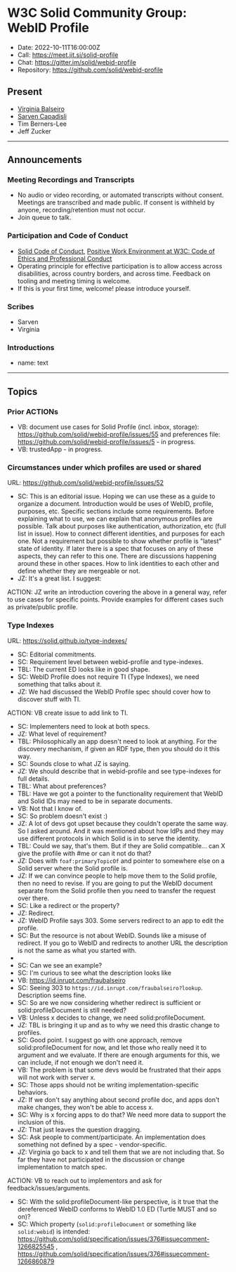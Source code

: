 # W3C Solid Community Group: WebID Profile

* Date: 2022-10-11T16:00:00Z
* Call: https://meet.jit.si/solid-profile
* Chat: https://gitter.im/solid/webid-profile
* Repository: https://github.com/solid/webid-profile

## Present

* [Virginia Balseiro](https://virginiabalseiro.com/#me)
* [Sarven Capadisli](https://csarven.ca/#i)
* Tim Berners-Lee
* Jeff Zucker


---

## Announcements

### Meeting Recordings and Transcripts

* No audio or video recording, or automated transcripts without consent. Meetings are transcribed and made public. If consent is withheld by anyone, recording/retention must not occur.
* Join queue to talk.

### Participation and Code of Conduct

* [Solid Code of Conduct](https://github.com/solid/process/blob/main/code-of-conduct.md), [Positive Work Environment at W3C: Code of Ethics and Professional Conduct](https://www.w3.org/Consortium/cepc/)
* Operating principle for effective participation is to allow access across disabilities, across country borders, and across time. Feedback on tooling and meeting timing is welcome.
* If this is your first time, welcome! please introduce yourself.

### Scribes

* Sarven
* Virginia

### Introductions

* name: text

---

## Topics

### Prior ACTIONs
* VB: document use cases for Solid Profile (incl. inbox, storage): https://github.com/solid/webid-profile/issues/55 and preferences file: https://github.com/solid/webid-profile/issues/5 - in progress.
* VB: trustedApp - in progress.


### Circumstances under which profiles are used or shared
URL: https://github.com/solid/webid-profile/issues/52

* SC: This is an editorial issue. Hoping we can use these as a guide to organize a document. Introduction would be uses of WebID, profile, purposes, etc. Specific sections include some requirements. Before explaining what to use, we can explain that anonymous profiles are possible. Talk about purposes like authentication, authorization, etc (full list in issue). How to connect different identities, and purposes for each one. Not a requirement but possible to show whether profile is "latest" state of identity. If later there is a spec that focuses on any of these aspects, they can refer to this one. There are discussions happening around these in other spaces. How to link identities to each other and define whether they are mergeable or not. 
* JZ: It's a great list. I suggest: 

ACTION: JZ write an introduction covering the above in a general way, refer to use cases for specific points. Provide examples for different cases such as private/public profile.


### Type Indexes
URL: https://solid.github.io/type-indexes/

* SC: Editorial commitments.
* SC: Requirement level between webid-profile and type-indexes.
* TBL: The current ED looks like in good shape.
* SC: WebID Profile does not require TI (Type Indexes), we need something that talks about it.
* JZ: We had discussed the WebID Profile spec should cover how to discover stuff with TI. 

ACTION: VB create issue to add link to TI. 

* SC: Implementers need to look at both specs.
* JZ: What level of requirement?
* TBL: Philosophically an app doesn't need to look at anything. For the discovery mechanism, if given an RDF type, then you should do it this way.
* SC: Sounds close to what JZ is saying.
* JZ: We should describe that in webid-profile and see type-indexes for full details.
* TBL: What about preferences?
* TBL: Have we got a pointer to the functionality requirement that WebID and Solid IDs may need to be in separate documents.
* VB: Not that I know of.
* SC: So problem doesn't exist :)
* JZ: A lot of devs got upset because they couldn't operate the same way. So I asked around. And it was mentioned about how IdPs and they may use different protocols in which Solid is in to serve the identity.
* TBL: Could we say, that's them. But if they are Solid compatible... can X give the profile with #me or can it not do that?
* JZ: Does with `foaf:primaryTopicOf` and pointer to somewhere else on a Solid server where the Solid profile is.
* JZ: If we can convince people to help move them to the Solid profile, then no need to revise. If you are going to put the WebID document separate from the Solid profile then you need to transfer the request over there.
* SC: Like a redirect or the property?
* JZ: Redirect.
* JZ: WebID Profile says 303. Some servers redirect to an app to edit the profile.
* SC: But the resource is not about WebID. Sounds like a misuse of redirect. If you go to WebID and redirects to another URL the description is not the same as what you started with.
* 
* SC: Can we see an example?
* SC: I'm curious to see what the description looks like
* VB: https://id.inrupt.com/fraubalseiro
* SC: Seeing 303 to `https://id.inrupt.com/fraubalseiro?lookup`. Description seems fine.
* SC: So are we now considering whether redirect is sufficient or solid:profileDocument is still needed?
* VB: Unless x decides to change, we need solid:profileDocument.
* JZ: TBL is bringing it up and as to why we need this drastic change to profiles.
* SC: Good point. I suggest go with one approach, remove solid:profileDocument for now, and let those who really need it to argument and we evaluate. If there are enough arguments for this, we can include, if not enough we don't need it.
* VB: The problem is that some devs would be frustrated that their apps will not work with server x.
* SC: Those apps should not be writing implementation-specific behaviors. 
* JZ: If we don't say anything about second profile doc, and apps don't make changes, they won't be able to access x.
* SC: Why is x forcing apps to do that? We need more data to support the inclusion of this. 
* JZ: That just leaves the question dragging.
* SC: Ask people to comment/participate.  An implementation does something not defined by a spec - vendor-specific. 
* JZ: Virginia go back to x and tell them that we are not including that. So far they have not participated in the discussion or change implementation to match spec.

ACTION: VB to reach out to implementors and ask for feedback/issues/arguments. 

* SC: With the solid:profileDocument-like perspective, is it true that the dereferenced WebID conforms to WebID 1.0 ED (Turtle MUST and so on)?
* SC: Which property (`solid:profileDocument` or something like `solid:webid`) is intended: https://github.com/solid/specification/issues/376#issuecomment-1266825545 , https://github.com/solid/specification/issues/376#issuecomment-1266860879
